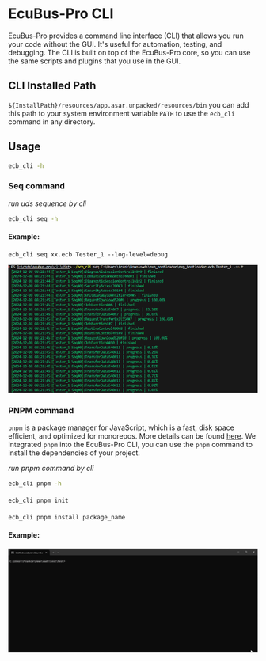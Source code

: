# EcuBus-Pro CLI

EcuBus-Pro provides a command line interface (CLI) that allows you run your code without the GUI. It's useful for automation, testing, and debugging. The CLI is built on top of the EcuBus-Pro core, so you can use the same scripts and plugins that you use in the GUI.

## CLl Installed Path

`${InstallPath}/resources/app.asar.unpacked/resources/bin` you can add this path to your system environment variable `PATH` to use the `ecb_cli` command in any directory.

## Usage

```bash
ecb_cli -h 
```

### Seq command 
*run uds sequence by cli*

```bash
ecb_cli seq -h
```

#### Example:
```
ecb_cli seq xx.ecb Tester_1 --log-level=debug
```
![seq](./../about/seq.png)


### PNPM command
`pnpm` is a package manager for JavaScript, which is a fast, disk space efficient, and optimized for monorepos. More details can be found [here](https://pnpm.io/). 
We integrated `pnpm` into the EcuBus-Pro CLI, you can use the `pnpm` command to install the dependencies of your project.


*run pnpm command by cli*

```bash
ecb_cli pnpm -h

ecb_cli pnpm init

ecb_cli pnpm install package_name
```

#### Example:
![alt text](pnpm.gif)
